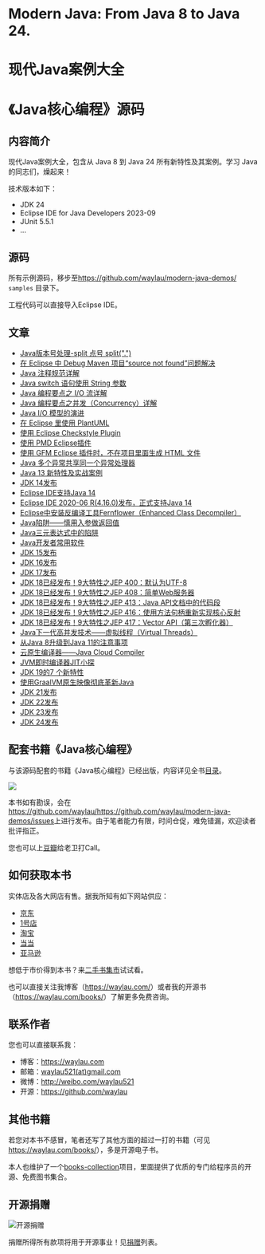 
# Modern Java: From Java 8 to Java 24. 
# 现代Java案例大全
# 《Java核心编程》源码

## 内容简介


现代Java案例大全，包含从 Java 8 到 Java 24 所有新特性及其案例。学习 Java 的同志们，燥起来！

技术版本如下：

* JDK 24
* Eclipse IDE for Java Developers 2023-09
* JUnit 5.5.1
* ...

## 源码

所有示例源码，移步至<https://github.com/waylau/modern-java-demos/>  `samples` 目录下。

工程代码可以直接导入Eclipse IDE。

## 文章

* [Java版本号处理-split 点号 split(".")](https://waylau.com/java-split-dot/)
* [在 Eclipse 中 Debug Maven 项目“source not found”问题解决](https://waylau.com/maven-debug-in-eclipse-source-not-found)
* [Java 注释规范详解](https://waylau.com/java-comments-conventions/)
* [Java switch 语句使用 String 参数](https://waylau.com/java-switch-use-string/)
* [Java 编程要点之 I/O 流详解](https://waylau.com/essential-java-io-streams/)
* [Java 编程要点之并发（Concurrency）详解](https://waylau.com/essential-java-concurrency/)
* [Java I/O 模型的演进](https://waylau.com/java-io-model-evolution/)
* [在 Eclipse 里使用 PlantUML](https://waylau.com/use-plantuml-in-eclipse/)
* [使用 Eclipse Checkstyle Plugin](https://waylau.com/use-eclipse-checkstyle-plugin/)
* [使用 PMD Eclipse插件](https://waylau.com/use-pmd-for-eclipse/)
* [使用 GFM Eclipse 插件时，不在项目里面生成 HTML 文件](https://waylau.com/not-generate-html-file-with-gfm/)
* [Java 多个异常共享同一个异常处理器](https://waylau.com/java-shared-exception-handler/)
* [Java 13 新特性及实战案例](https://waylau.com/java-13-new-features-and-samples/)
* [JDK 14发布](https://waylau.com/jdk-14-released/)
* [Eclipse IDE支持Java 14](https://waylau.com/eclipse-ide-support-java14/)
* [Eclipse IDE 2020-06 R(4.16.0)发布，正式支持Java 14](https://waylau.com/eclipse-ide-2020-06-r/)
* [Eclipse中安装反编译工具Fernflower（Enhanced Class Decompiler）](https://waylau.com/eclipse-install-fernflower/)
* [Java陷阱——慎用入参做返回值](https://waylau.com/trap-in-java-use-param-for-return/)
* [Java三元表达式中的陷阱](https://waylau.com/trap-in-java-ternary-expressions/)
* [Java开发者常用软件](https://waylau.com/java-devloper-software/)
* [JDK 15发布](https://waylau.com/jdk-15-released/)
* [JDK 16发布](https://waylau.com/jdk-16-released/)
* [JDK 17发布](https://waylau.com/jdk-17-released/)
* [JDK 18已经发布！9大特性之JEP 400：默认为UTF-8](https://developer.huawei.com/consumer/cn/forum/topic/0201846479510890118?fid=23)
* [JDK 18已经发布！9大特性之JEP 408：简单Web服务器](https://developer.huawei.com/consumer/cn/forum/topic/0201847903978570159?fid=23)
* [JDK 18已经发布！9大特性之JEP 413：Java API文档中的代码段](https://developer.huawei.com/consumer/cn/forum/topic/0201847905486710160?fid=23)
* [JDK 18已经发布！9大特性之JEP 416：使用方法句柄重新实现核心反射](https://developer.huawei.com/consumer/cn/forum/topic/0204854062494110062?fid=23)
* [JDK 18已经发布！9大特性之JEP 417：Vector API（第三次孵化器）](https://developer.huawei.com/consumer/cn/forum/topic/0203854859800470079?fid=23)
* [Java下一代高并发技术——虚拟线程（Virtual Threads）](https://waylau.com/jep-425-virtual-threads-preview)
* [从Java 8升级到Java 11的注意事项](https://waylau.com/update-from-java-8-to-java-11/)
* [云原生编译器——Java Cloud Compiler](https://waylau.com/about-java-cloud-compiler/)
* [JVM即时编译器JIT小探](https://developer.huawei.com/consumer/cn/blog/topic/03852250988250097)
* [JDK 19的7 个新特性](https://waylau.com/seven-new-features-of-jdk-19/)
* [使用GraalVM原生映像彻底革新Java](https://waylau.com/reinventing-java-with-graalvm-native-images/)
* [JDK 21发布](https://waylau.com/jdk-21-released/)
* [JDK 22发布](https://waylau.com/jdk-22-released/)
* [JDK 23发布](https://waylau.com/jdk-23-released/)
* [JDK 24发布](https://waylau.com/jdk-24-released/)

## 配套书籍《Java核心编程》

与该源码配套的书籍《Java核心编程》已经出版，内容详见全书[目录](SUMMARY.md)。

![](images/java.jpg)


本书如有勘误，会在<https://github.com/waylau/https://github.com/waylau/modern-java-demos/issues>上进行发布。由于笔者能力有限，时间仓促，难免错漏，欢迎读者批评指正。

您也可以上[豆瓣](https://book.douban.com/subject/35071286/)给老卫打Call。


## 如何获取本书

实体店及各大网店有售。据我所知有如下网站供应：

* [京东](https://search.jd.com/Search?keyword=%E6%9F%B3%E4%BC%9F%E5%8D%AB%20Java%E6%A0%B8%E5%BF%83%E7%BC%96%E7%A8%8B&enc=utf-8&wq=%E6%9F%B3%E4%BC%9F%E5%8D%AB%20Java%E6%A0%B8%E5%BF%83%E7%BC%96%E7%A8%8B&pvid=3f8660921bef4700931a735f536eebfb)
* [1号店](https://search.yhd.com/c0-0/k%25E6%259F%25B3%25E4%25BC%259F%25E5%258D%25AB%2520Java%25E6%25A0%25B8%25E5%25BF%2583%25E7%25BC%2596%25E7%25A8%258B/)
* [淘宝](https://s.taobao.com/search?q=%E6%9F%B3%E4%BC%9F%E5%8D%AB+Java%E6%A0%B8%E5%BF%83%E7%BC%96%E7%A8%8B&imgfile=&js=1&stats_click=search_radio_all%3A1&initiative_id=staobaoz_20200509&ie=utf8)
* [当当](http://search.dangdang.com/?key=%C1%F8%CE%B0%CE%C0%20Java%BA%CB%D0%C4%B1%E0%B3%CC&act=input)
* [亚马逊](https://www.amazon.cn/s?k=%E6%9F%B3%E4%BC%9F%E5%8D%AB+Java%E6%A0%B8%E5%BF%83%E7%BC%96%E7%A8%8B&__mk_zh_CN=%E4%BA%9A%E9%A9%AC%E9%80%8A%E7%BD%91%E7%AB%99&ref=nb_sb_noss)


想低于市价得到本书？来[二手书集市](https://github.com/waylau/second-hand-books)试试看。


也可以直接关注我博客（<https://waylau.com/>）或者我的开源书（<https://waylau.com/books/>）了解更多免费咨询。



 
## 联系作者

您也可以直接联系我：

* 博客：https://waylau.com
* 邮箱：[waylau521(at)gmail.com](mailto:waylau521@gmail.com)
* 微博：http://weibo.com/waylau521
* 开源：https://github.com/waylau

## 其他书籍

若您对本书不感冒，笔者还写了其他方面的超过一打的书籍（可见<https://waylau.com/books/>），多是开源电子书。

本人也维护了一个[books-collection](https://github.com/waylau/books-collection)项目，里面提供了优质的专门给程序员的开源、免费图书集合。

## 开源捐赠



![开源捐赠](https://waylau.com/images/showmethemoney-sm.jpg)

捐赠所得所有款项将用于开源事业！见[捐赠](https://waylau.com/donate)列表。
